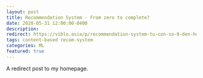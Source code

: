 ```yaml
---
layout: post
title: Recommendation System - From zero to complete?
date: 2020-05-31 12:00:00-0400
description:
redirect: https://viblo.asia/p/recommendation-system-tu-con-so-0-den-hoan-chinh-co-gi-gDVK2640KLj
tags: content-based recom-system
categories: ML
featured: true
---
```


A redirect post to my homepage.
